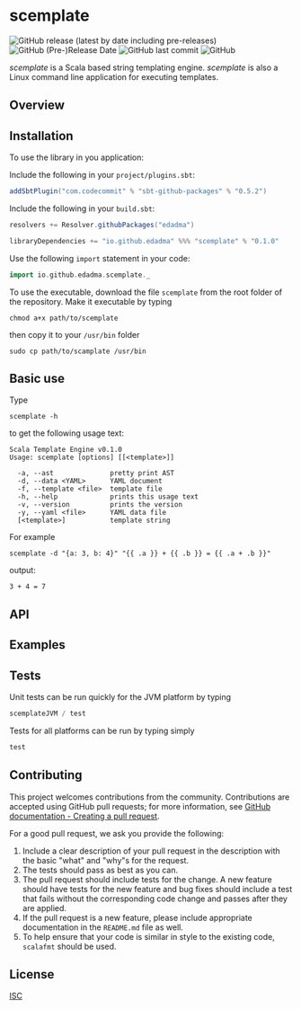 scemplate
=========

![GitHub release (latest by date including pre-releases)](https://img.shields.io/github/v/release/edadma/scemplate?include_prereleases) ![GitHub (Pre-)Release Date](https://img.shields.io/github/release-date-pre/edadma/scemplate) ![GitHub last commit](https://img.shields.io/github/last-commit/edadma/scemplate) ![GitHub](https://img.shields.io/github/license/edadma/scemplate)

*scemplate* is a Scala based string templating engine.  *scemplate* is also a Linux command line application for
executing templates.

## Overview

## Installation

To use the library in you application:

Include the following in your `project/plugins.sbt`:

```sbt
addSbtPlugin("com.codecommit" % "sbt-github-packages" % "0.5.2")

```

Include the following in your `build.sbt`:

```sbt
resolvers += Resolver.githubPackages("edadma")

libraryDependencies += "io.github.edadma" %%% "scemplate" % "0.1.0"

```

Use the following `import` statement in your code:

```scala
import io.github.edadma.scemplate._

```

To use the executable, download the file `scemplate` from the root folder of the repository. Make it executable by
typing

```shell
chmod a+x path/to/scemplate
```

then copy it to your `/usr/bin` folder

```shell
sudo cp path/to/scamplate /usr/bin
```

## Basic use

Type

```
scemplate -h
```

to get the following usage text:

```
Scala Template Engine v0.1.0
Usage: scemplate [options] [[<template>]]

  -a, --ast              pretty print AST
  -d, --data <YAML>      YAML document
  -f, --template <file>  template file
  -h, --help             prints this usage text
  -v, --version          prints the version
  -y, --yaml <file>      YAML data file
  [<template>]           template string
```

For example

```shell
scemplate -d "{a: 3, b: 4}" "{{ .a }} + {{ .b }} = {{ .a + .b }}"
```

output:

```
3 + 4 = 7
```

## API

## Examples

## Tests

Unit tests can be run quickly for the JVM platform by typing

```sbt
scemplateJVM / test

```

Tests for all platforms can be run by typing simply

```sbt
test

```

## Contributing

This project welcomes contributions from the community. Contributions are accepted using GitHub pull requests; for more
information, see
[GitHub documentation - Creating a pull request](https://help.github.com/articles/creating-a-pull-request/).

For a good pull request, we ask you provide the following:

1. Include a clear description of your pull request in the description with the basic "what" and "why"s for the request.
2. The tests should pass as best as you can.
3. The pull request should include tests for the change. A new feature should have tests for the new feature and bug
   fixes should include a test that fails without the corresponding code change and passes after they are applied.
4. If the pull request is a new feature, please include appropriate documentation in the `README.md` file as well.
5. To help ensure that your code is similar in style to the existing code, `scalafmt` should be used.

## License

[ISC]()
